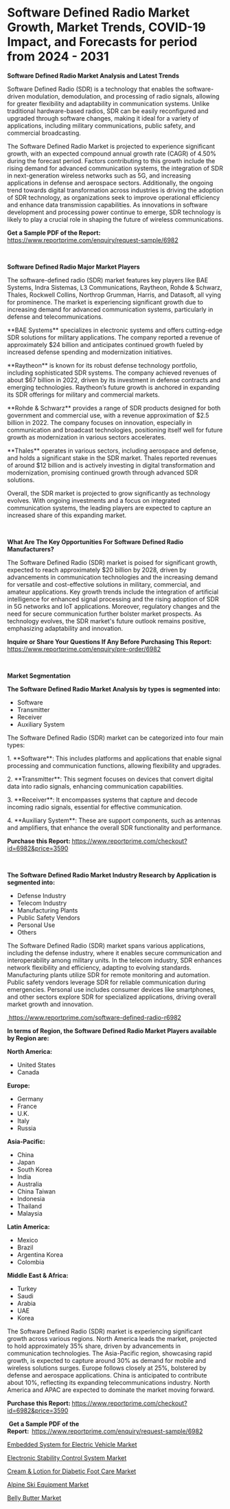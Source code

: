 <p><h1>Software Defined Radio Market Growth, Market Trends, COVID-19 Impact, and Forecasts for period from 2024 - 2031</h1></p><p><strong>Software Defined Radio Market Analysis and Latest Trends</strong></p>
<p><p>Software Defined Radio (SDR) is a technology that enables the software-driven modulation, demodulation, and processing of radio signals, allowing for greater flexibility and adaptability in communication systems. Unlike traditional hardware-based radios, SDR can be easily reconfigured and upgraded through software changes, making it ideal for a variety of applications, including military communications, public safety, and commercial broadcasting.</p><p>The Software Defined Radio Market is projected to experience significant growth, with an expected compound annual growth rate (CAGR) of 4.50% during the forecast period. Factors contributing to this growth include the rising demand for advanced communication systems, the integration of SDR in next-generation wireless networks such as 5G, and increasing applications in defense and aerospace sectors. Additionally, the ongoing trend towards digital transformation across industries is driving the adoption of SDR technology, as organizations seek to improve operational efficiency and enhance data transmission capabilities. As innovations in software development and processing power continue to emerge, SDR technology is likely to play a crucial role in shaping the future of wireless communications.</p></p>
<p><strong>Get a Sample PDF of the Report:&nbsp;</strong> <a href="https://www.reportprime.com/enquiry/request-sample/6982">https://www.reportprime.com/enquiry/request-sample/6982</a></p>
<p>&nbsp;</p>
<p><strong>Software Defined Radio Major Market Players</strong></p>
<p><p>The software-defined radio (SDR) market features key players like BAE Systems, Indra Sistemas, L3 Communications, Raytheon, Rohde & Schwarz, Thales, Rockwell Collins, Northrop Grumman, Harris, and Datasoft, all vying for prominence. The market is experiencing significant growth due to increasing demand for advanced communication systems, particularly in defense and telecommunications.</p><p>**BAE Systems** specializes in electronic systems and offers cutting-edge SDR solutions for military applications. The company reported a revenue of approximately $24 billion and anticipates continued growth fueled by increased defense spending and modernization initiatives.</p><p>**Raytheon** is known for its robust defense technology portfolio, including sophisticated SDR systems. The company achieved revenues of about $67 billion in 2022, driven by its investment in defense contracts and emerging technologies. Raytheon’s future growth is anchored in expanding its SDR offerings for military and commercial markets.</p><p>**Rohde & Schwarz** provides a range of SDR products designed for both government and commercial use, with a revenue approximation of $2.5 billion in 2022. The company focuses on innovation, especially in communication and broadcast technologies, positioning itself well for future growth as modernization in various sectors accelerates.</p><p>**Thales** operates in various sectors, including aerospace and defense, and holds a significant stake in the SDR market. Thales reported revenues of around $12 billion and is actively investing in digital transformation and modernization, promising continued growth through advanced SDR solutions.</p><p>Overall, the SDR market is projected to grow significantly as technology evolves. With ongoing investments and a focus on integrated communication systems, the leading players are expected to capture an increased share of this expanding market.</p></p>
<p>&nbsp;</p>
<p><strong>What Are The Key Opportunities For Software Defined Radio Manufacturers?</strong></p>
<p><p>The Software Defined Radio (SDR) market is poised for significant growth, expected to reach approximately $20 billion by 2028, driven by advancements in communication technologies and the increasing demand for versatile and cost-effective solutions in military, commercial, and amateur applications. Key growth trends include the integration of artificial intelligence for enhanced signal processing and the rising adoption of SDR in 5G networks and IoT applications. Moreover, regulatory changes and the need for secure communication further bolster market prospects. As technology evolves, the SDR market's future outlook remains positive, emphasizing adaptability and innovation.</p></p>
<p><strong>Inquire or Share Your Questions If Any Before Purchasing This Report:</strong> <a href="https://www.reportprime.com/enquiry/pre-order/6982">https://www.reportprime.com/enquiry/pre-order/6982</a></p>
<p>&nbsp;</p>
<p><strong>Market Segmentation</strong></p>
<p><strong>The Software Defined Radio Market Analysis by types is segmented into:</strong></p>
<p><ul><li>Software</li><li>Transmitter</li><li>Receiver</li><li>Auxiliary System</li></ul></p>
<p><p>The Software Defined Radio (SDR) market can be categorized into four main types: </p><p>1. **Software**: This includes platforms and applications that enable signal processing and communication functions, allowing flexibility and upgrades.</p><p>2. **Transmitter**: This segment focuses on devices that convert digital data into radio signals, enhancing communication capabilities.</p><p>3. **Receiver**: It encompasses systems that capture and decode incoming radio signals, essential for effective communication.</p><p>4. **Auxiliary System**: These are support components, such as antennas and amplifiers, that enhance the overall SDR functionality and performance.</p></p>
<p><strong>Purchase this Report:&nbsp;</strong><a href="https://www.reportprime.com/checkout?id=6982&price=3590">https://www.reportprime.com/checkout?id=6982&price=3590</a></p>
<p>&nbsp;</p>
<p><strong>The Software Defined Radio Market Industry Research by Application is segmented into:</strong></p>
<p><ul><li>Defense Industry</li><li>Telecom Industry</li><li>Manufacturing Plants</li><li>Public Safety Vendors</li><li>Personal Use</li><li>Others</li></ul></p>
<p><p>The Software Defined Radio (SDR) market spans various applications, including the defense industry, where it enables secure communication and interoperability among military units. In the telecom industry, SDR enhances network flexibility and efficiency, adapting to evolving standards. Manufacturing plants utilize SDR for remote monitoring and automation. Public safety vendors leverage SDR for reliable communication during emergencies. Personal use includes consumer devices like smartphones, and other sectors explore SDR for specialized applications, driving overall market growth and innovation.</p></p>
<p><a href="https://www.reportprime.com/software-defined-radio-r6982">&nbsp;https://www.reportprime.com/software-defined-radio-r6982</a></p>
<p><strong>In terms of Region, the Software Defined Radio Market Players available by Region are:</strong></p>
<p>
    <p> <strong> North America: </strong>
        <ul>
            <li>United States</li>
            <li>Canada</li>
        </ul>
        </p> 
    <p> <strong> Europe: </strong>
        <ul>
            <li>Germany</li>
            <li>France</li>
            <li>U.K.</li>
            <li>Italy</li>
            <li>Russia</li>
        </ul>
        </p> 
    <p> <strong> Asia-Pacific: </strong>
        <ul>
            <li>China</li>
            <li>Japan</li>
            <li>South Korea</li>
            <li>India</li>
            <li>Australia</li>
            <li>China Taiwan</li>
            <li>Indonesia</li>
            <li>Thailand</li>
            <li>Malaysia</li>
        </ul>
        </p> 
    <p> <strong> Latin America: </strong>
        <ul>
            <li>Mexico</li>
            <li>Brazil</li>
            <li>Argentina Korea</li>
            <li>Colombia</li>
        </ul>
        </p> 
    <p> <strong> Middle East & Africa: </strong>
        <ul>
            <li>Turkey</li>
            <li>Saudi</li>
            <li>Arabia</li>
            <li>UAE</li>
            <li>Korea</li>
        </ul>
    </p>
    </p>
<p><p>The Software Defined Radio (SDR) market is experiencing significant growth across various regions. North America leads the market, projected to hold approximately 35% share, driven by advancements in communication technologies. The Asia-Pacific region, showcasing rapid growth, is expected to capture around 30% as demand for mobile and wireless solutions surges. Europe follows closely at 25%, bolstered by defense and aerospace applications. China is anticipated to contribute about 10%, reflecting its expanding telecommunications industry. North America and APAC are expected to dominate the market moving forward.</p></p>
<p><strong>Purchase this Report: </strong><a href="https://www.reportprime.com/checkout?id=6982&price=3590">https://www.reportprime.com/checkout?id=6982&price=3590</a></p>
<p>&nbsp;<strong>Get a Sample PDF of the Report:&nbsp;&nbsp;</strong><a href="https://www.reportprime.com/enquiry/request-sample/6982">https://www.reportprime.com/enquiry/request-sample/6982</a></p>
<p><strong></strong></p>
<p><p><a href="https://www.linkedin.com/pulse/global-embedded-system-electric-vehicle-market-focus-application-rfpac?trackingId=Qx%2B8LSGARz%2BXFSxxxAKl0w%3D%3D">Embedded System for Electric Vehicle Market</a></p><p><a href="https://www.linkedin.com/pulse/electronic-stability-control-system-market-trends-regional-qae0c?trackingId=hNN%2BIUgjROGb9I0RQUJNYQ%3D%3D">Electronic Stability Control System Market</a></p><p><a href="https://issuu.com/reportprime-2/docs/cream-lotion-for-diabetic-foot-care_f704504f66aab2">Cream & Lotion for Diabetic Foot Care Market</a></p><p><a href="https://medium.com/@philipwolf61/alpine-ski-equipment-market-size-growth-and-industry-analysis-by-market-segmentation-and-regional-39f64ac848a2">Alpine Ski Equipment Market</a></p><p><a href="https://medium.com/@philipwolf61/belly-butter-industry-forecast-market-shifts-and-strategic-imperatives-2024-2031-e0301996b590">Belly Butter Market</a></p></p>